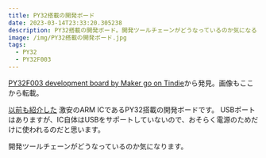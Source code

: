 ```yaml
---
title: PY32搭載の開発ボード
date: 2023-03-14T23:33:20.305238
description: PY32搭載の開発ボード。開発ツールチェーンがどうなっているのか気になる
image: /img/PY32搭載の開発ボード.jpg
tags:
  - PY32
  - PY32F003
---
```

[PY32F003 development board by Maker go on Tindie](https://www.tindie.com/products/adz1122/py32f003-development-board/)から発見。画像もここから転載。

[以前も紹介した](../py32というcortex-m0+のマイコンモジュールがとても安い/) 激安のARM ICであるPY32搭載の開発ボードです。
USBポートはありますが、IC自体はUSBをサポートしていないので、おそらく電源のためだけに使われるのだと思います。

開発ツールチェーンがどうなっているのか気になります。


